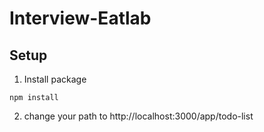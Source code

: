 # Interview-Eatlab

## Setup

1. Install package

```
npm install
```

2. change your path to http://localhost:3000/app/todo-list
